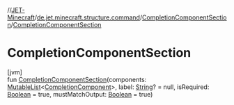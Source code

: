 //[JET-Minecraft](../../../index.md)/[de.jet.minecraft.structure.command](../index.md)/[CompletionComponentSection](index.md)/[CompletionComponentSection](-completion-component-section.md)

# CompletionComponentSection

[jvm]\
fun [CompletionComponentSection](-completion-component-section.md)(components: [MutableList](https://kotlinlang.org/api/latest/jvm/stdlib/kotlin.collections/-mutable-list/index.html)&lt;[CompletionComponent](../-completion-component/index.md)&gt;, label: [String](https://kotlinlang.org/api/latest/jvm/stdlib/kotlin/-string/index.html)? = null, isRequired: [Boolean](https://kotlinlang.org/api/latest/jvm/stdlib/kotlin/-boolean/index.html) = true, mustMatchOutput: [Boolean](https://kotlinlang.org/api/latest/jvm/stdlib/kotlin/-boolean/index.html) = true)
